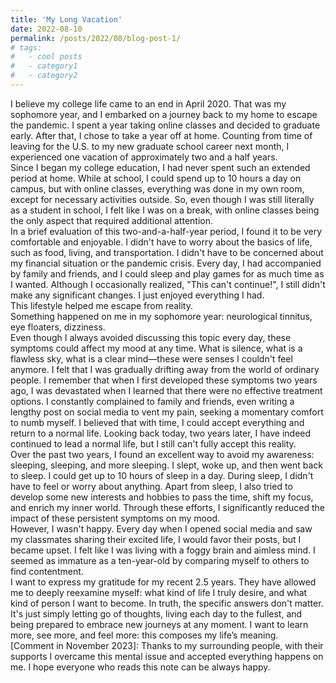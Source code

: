 ```yaml
---
title: 'My Long Vacation'
date: 2022-08-10
permalink: /posts/2022/08/blog-post-1/
# tags:
#   - cool posts
#   - category1
#   - category2
---
```


I believe my college life came to an end in April 2020. That was my sophomore year, and I embarked on a journey back to my home to escape the pandemic. I spent a year taking online classes and decided to graduate early. After that, I chose to take a year off at home. Counting from time of leaving for the U.S. to my new graduate school career next month, I experienced one vacation of approximately two and a half years. \
Since I began my college education, I had never spent such an extended period at home. While at school, I could spend up to 10 hours a day on campus, but with online classes, everything was done in my own room, except for necessary activities outside. So, even though I was still literally as a student in school, I felt like I was on a break, with online classes being the only aspect that required additional attention. \
In a brief evaluation of this two-and-a-half-year period, I found it to be very comfortable and enjoyable. I didn't have to worry about the basics of life, such as food, living, and transportation. I didn't have to be concerned about my financial situation or the pandemic crisis. Every day, I had accompanied by family and friends, and I could sleep and play games for as much time as I wanted. Although I occasionally realized, "This can't continue!", I still didn't make any significant changes. I just enjoyed everything I had. \
This lifestyle helped me escape from reality. \
Something happened on me in my sophomore year: neurological tinnitus, eye floaters, dizziness. \
Even though I always avoided discussing this topic every day, these symptoms could affect my mood at any time. What is silence, what is a flawless sky, what is a clear mind—these were senses I couldn't feel anymore. I felt that I was gradually drifting away from the world of ordinary people.
I remember that when I first developed these symptoms two years ago, I was devastated when I learned that there were no effective treatment options. I constantly complained to family and friends, even writing a lengthy post on social media to vent my pain, seeking a momentary comfort to numb myself. I believed that with time, I could accept everything and return to a normal life. Looking back today, two years later, I have indeed continued to lead a normal life, but I still can't fully accept this reality. \
Over the past two years, I found an excellent way to avoid my awareness: sleeping, sleeping, and more sleeping. I slept, woke up, and then went back to sleep. I could get up to 10 hours of sleep in a day. During sleep, I didn't have to feel or worry about anything. Apart from sleep, I also tried to develop some new interests and hobbies to pass the time, shift my focus, and enrich my inner world. Through these efforts, I significantly reduced the impact of these persistent symptoms on my mood. \
However, I wasn't happy. Every day when I opened social media and saw my classmates sharing their excited life, I would favor their posts, but I became upset. I felt like I was living with a foggy brain and aimless mind. I seemed as immature as a ten-year-old by comparing myself to others to find contentment. \
I want to express my gratitude for my recent 2.5 years. They have allowed me to deeply reexamine myself: what kind of life I truly desire, and what kind of person I want to become. In truth, the specific answers don't matter. It's just simply letting go of thoughts, living each day to the fullest, and being prepared to embrace new journeys at any moment. I want to learn more, see more, and feel more: this composes my life’s meaning. \
[Comment in November 2023]: Thanks to my surrounding people, with their supports I overcame this mental issue and accepted everything happens on me. I hope everyone who reads this note can be always happy.
